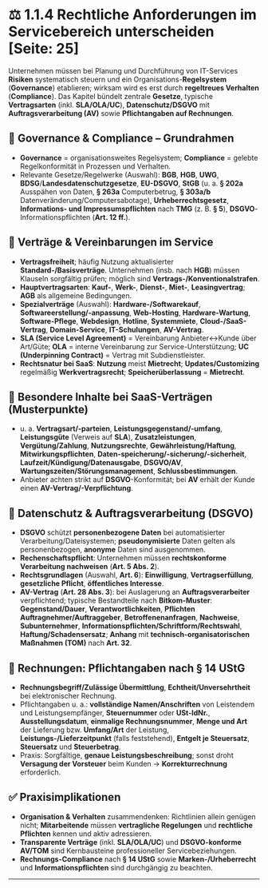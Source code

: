 # ⚖️ 1.1.4 Rechtliche Anforderungen im Servicebereich unterscheiden [Seite: 25]

Unternehmen müssen bei Planung und Durchführung von IT-Services **Risiken** systematisch steuern und ein Organisations-**Regelsystem** (**Governance**) etablieren; wirksam wird es erst durch **regeltreues Verhalten** (**Compliance**). Das Kapitel bündelt zentrale **Gesetze**, typische **Vertragsarten** (inkl. **SLA/OLA/UC**), **Datenschutz/DSGVO** mit **Auftragsverarbeitung (AV)** sowie **Pflichtangaben auf Rechnungen**. 

## 🧭 Governance & Compliance – Grundrahmen

* **Governance** = organisationsweites Regelsystem; **Compliance** = gelebte Regelkonformität in Prozessen und Verhalten.
* Relevante Gesetze/Regelwerke (Auswahl): **BGB**, **HGB**, **UWG**, **BDSG**/**Landesdatenschutzgesetze**, **EU-DSGVO**, **StGB** (u. a. **§ 202a** Ausspähen von Daten, **§ 263a** Computerbetrug, **§ 303a/b** Datenveränderung/Computersabotage), **Urheberrechtsgesetz**, **Informations- und Impressumspflichten** nach **TMG** (z. B. **§ 5**), **DSGVO**-Informationspflichten (**Art. 12 ff.**). 

## 📃 Verträge & Vereinbarungen im Service

* **Vertragsfreiheit**; häufig Nutzung aktualisierter **Standard-/Basisverträge**. Unternehmen (insb. nach **HGB**) müssen Klauseln sorgfältig prüfen; möglich sind **Vertrags-/Konventionalstrafen**.
* **Hauptvertragsarten**: **Kauf-**, **Werk-**, **Dienst-**, **Miet-**, **Leasingvertrag**; **AGB** als allgemeine Bedingungen.
* **Spezialverträge** (Auswahl): **Hardware-/Softwarekauf**, **Softwareerstellung/-anpassung**, **Web-Hosting**, **Hardware-Wartung**, **Software-Pflege**, **Webdesign**, **Hotline**, **Systemmiete**, **Cloud-/SaaS-Vertrag**, **Domain-Service**, **IT-Schulungen**, **AV-Vertrag**.
* **SLA (Service Level Agreement)** = Vereinbarung Anbieter↔Kunde über Art/Güte; **OLA** = interne Vereinbarung zur Service-Unterstützung; **UC (Underpinning Contract)** = Vertrag mit Subdienstleister.
* **Rechtsnatur bei SaaS**: **Nutzung** meist **Mietrecht**; **Updates/Customizing** regelmäßig **Werkvertragsrecht**; **Speicherüberlassung** = **Mietrecht**. 

## 🧾 Besondere Inhalte bei SaaS-Verträgen (Musterpunkte)

* u. a. **Vertragsart/-parteien**, **Leistungsgegenstand/-umfang**, **Leistungsgüte** (Verweis auf **SLA**), **Zusatzleistungen**, **Vergütung/Zahlung**, **Nutzungsrechte**, **Gewährleistung/Haftung**, **Mitwirkungspflichten**, **Daten-speicherung/-sicherung/-sicherheit**, **Laufzeit/Kündigung/Datenausgabe**, **DSGVO/AV**, **Wartungszeiten/Störungsmanagement**, **Schlussbestimmungen**.
* Anbieter achten strikt auf **DSGVO**-Konformität; bei **AV** erhält der Kunde einen **AV-Vertrag/-Verpflichtung**. 

## 🔐 Datenschutz & Auftragsverarbeitung (DSGVO)

* **DSGVO** schützt **personenbezogene Daten** bei automatisierter Verarbeitung/Dateisystemen; **pseudonymisierte** Daten gelten als personenbezogen, **anonyme** Daten sind ausgenommen.
* **Rechenschaftspflicht**: Unternehmen müssen **rechtskonforme Verarbeitung nachweisen** (**Art. 5 Abs. 2**).
* **Rechtsgrundlagen** (Auswahl, **Art. 6**): **Einwilligung**, **Vertragserfüllung**, **gesetzliche Pflicht**, **öffentliches Interesse**.
* **AV-Vertrag** (**Art. 28 Abs. 3**): bei Auslagerung an **Auftragsverarbeiter** verpflichtend; typische Bestandteile nach **Bitkom-Muster**: **Gegenstand/Dauer**, **Verantwortlichkeiten**, **Pflichten Auftragnehmer/Auftraggeber**, **Betroffenenanfragen**, **Nachweise**, **Subunternehmer**, **Informationspflichten/Schriftform/Rechtswahl**, **Haftung/Schadensersatz**; **Anhang** mit **technisch-organisatorischen Maßnahmen (TOM)** nach **Art. 32**.

## 🧮 Rechnungen: Pflichtangaben nach § 14 UStG

* **Rechnungsbegriff/Zulässige Übermittlung**, **Echtheit/Unversehrtheit** bei elektronischer Rechnung.
* Pflichtangaben u. a.: **vollständige Namen/Anschriften** von Leistendem und Leistungsempfänger, **Steuernummer** oder **USt-IdNr.**, **Ausstellungsdatum**, **einmalige Rechnungsnummer**, **Menge und Art** der Lieferung bzw. **Umfang/Art** der Leistung, **Leistungs-/Lieferzeitpunkt** (falls feststehend), **Entgelt je Steuersatz**, **Steuersatz** und **Steuerbetrag**.
* Praxis: Sorgfältige, **genaue Leistungsbeschreibung**; sonst droht **Versagung der Vorsteuer** beim Kunden → **Korrekturrechnung** erforderlich.

## ✅ Praxisimplikationen

* **Organisation & Verhalten** zusammendenken: Richtlinien allein genügen nicht; **Mitarbeitende** müssen **vertragliche Regelungen** und **rechtliche Pflichten** kennen und aktiv adressieren.
* **Transparente Verträge** (inkl. **SLA/OLA/UC**) und **DSGVO-konforme AV/TOM** sind Kernbausteine professioneller Servicebeziehungen.
* **Rechnungs-Compliance** nach **§ 14 UStG** sowie **Marken-/Urheberrecht** und **Informationspflichten** sind durchgängig zu beachten.

---